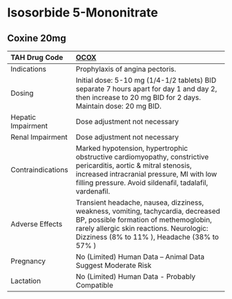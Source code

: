 # Isosorbide 5-Mononitrate

## Coxine 20mg

| TAH Drug Code      | [OCOX](https://www.tahsda.org.tw/drugs/hissearch.php?drug_code=OCOX)                                                                                                                                                      |
|:-------------------|:--------------------------------------------------------------------------------------------------------------------------------------------------------------------------------------------------------------------------|
| Indications        | Prophylaxis of angina pectoris.                                                                                                                                                                                           |
| Dosing             | Initial dose: 5-10 mg (1/4-1/2 tablets) BID separate 7 hours apart for day 1 and day 2, then increase to 20 mg BID for 2 days. Maintain dose: 20 mg BID.                                                                  |
| Hepatic Impairment | Dose adjustment not necessary                                                                                                                                                                                             |
| Renal Impairment   | Dose adjustment not necessary                                                                                                                                                                                             |
| Contraindications  | Marked hypotension, hypertrophic obstructive cardiomyopathy, constrictive pericarditis, aortic & mitral stenosis, increased intracranial pressure, MI with low filling pressure. Avoid sildenafil, tadalafil, vardenafil. |
| Adverse Effects    | Transient headache, nausea, dizziness, weakness, vomiting, tachycardia, decreased BP, possible formation of methemoglobin, rarely allergic skin reactions. Neurologic: Dizziness (8% to 11% ), Headache (38% to 57% )     |
| Pregnancy          | No (Limited) Human Data – Animal Data Suggest Moderate Risk                                                                                                                                                               |
| Lactation          | No (Limited) Human Data - Probably Compatible                                                                                                                                                                             |

